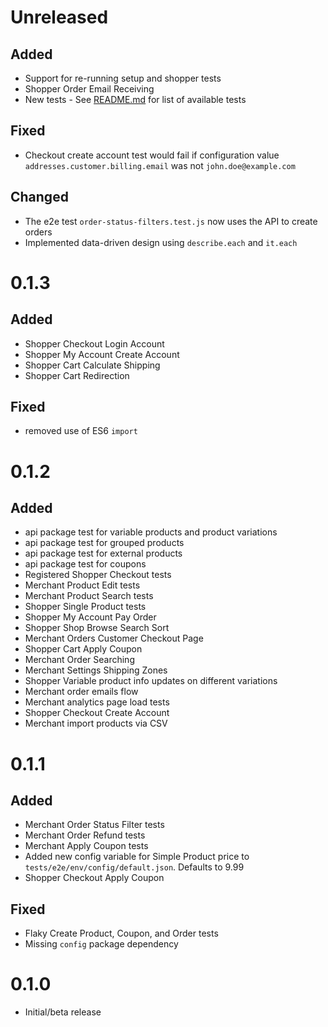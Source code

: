 # Unreleased

## Added

- Support for re-running setup and shopper tests
- Shopper Order Email Receiving
- New tests - See [README.md](https://github.com/woocommerce/woocommerce/blob/trunk/tests/e2e/core-tests/README.md) for list of available tests

## Fixed

- Checkout create account test would fail if configuration value `addresses.customer.billing.email` was not `john.doe@example.com` 

## Changed
- The e2e test `order-status-filters.test.js` now uses the API to create orders
- Implemented data-driven design using `describe.each` and `it.each`


# 0.1.3

## Added

- Shopper Checkout Login Account
- Shopper My Account Create Account
- Shopper Cart Calculate Shipping
- Shopper Cart Redirection

## Fixed

- removed use of ES6 `import`

# 0.1.2

## Added

- api package test for variable products and product variations
- api package test for grouped products
- api package test for external products
- api package test for coupons
- Registered Shopper Checkout tests
- Merchant Product Edit tests
- Merchant Product Search tests
- Shopper Single Product tests
- Shopper My Account Pay Order
- Shopper Shop Browse Search Sort
- Merchant Orders Customer Checkout Page
- Shopper Cart Apply Coupon
- Merchant Order Searching
- Merchant Settings Shipping Zones
- Shopper Variable product info updates on different variations
- Merchant order emails flow
- Merchant analytics page load tests
- Shopper Checkout Create Account
- Merchant import products via CSV

# 0.1.1

## Added

- Merchant Order Status Filter tests
- Merchant Order Refund tests
- Merchant Apply Coupon tests
- Added new config variable for Simple Product price to `tests/e2e/env/config/default.json`. Defaults to 9.99
- Shopper Checkout Apply Coupon

## Fixed

- Flaky Create Product, Coupon, and Order tests
- Missing `config` package dependency

# 0.1.0

- Initial/beta release
